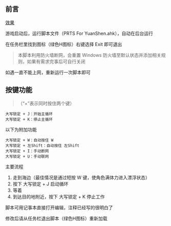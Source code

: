 ## 前言

[效果](https://www.bilibili.com/video/BV1vy4y1V7Ao)

游戏启动后，运行脚本文件（PRTS For YuanShen.ahk），自动在后台运行

在任务栏里找到图标（绿色H图标）右键选择 Exit 即可退出

> 本脚本利用防火墙断网，会重置 Windows 防火墙至默认状态并添加相关规则，如果有需求完事后可自行关闭

如遇一直不能上网，重新运行一次脚本即可

## 按键功能

> （“+”表示同时按住两个键）

    大写锁定 + J：开始主循环
    大写锁定 + K：停止主循环

以下为附加功能

    大写锁定 + W：自动按住 W
    大写锁定 + 左Shift：自动按住 左Shift
    大写锁定 + I：手动断网
    大写锁定 + U：手动联网

主要流程

1. 走到海边（最佳情况是通过短按 W 键，使角色满体力进入漂浮状态）
2. 按下 大写锁定 + J 启动循环
3. 等着
4. 到达目的地附近，按下 大写锁定 + K 停止工作

脚本可用记事本直接打开编辑，注释已经写的很明白了

修改后请从任务栏退出脚本（绿色H图标）重新加载